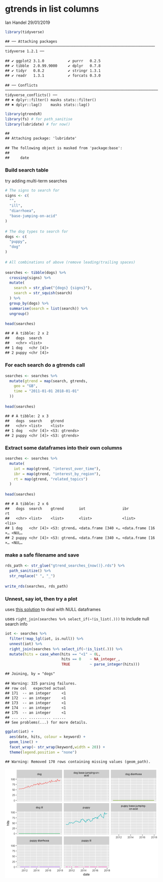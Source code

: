 gtrends in list columns
================
Ian Handel
29/01/2019

``` r
library(tidyverse)
```

    ## ── Attaching packages ───────────────────────────────────────────────────────────────────── tidyverse 1.2.1 ──

    ## ✔ ggplot2 3.1.0           ✔ purrr   0.2.5      
    ## ✔ tibble  2.0.99.9000     ✔ dplyr   0.7.8      
    ## ✔ tidyr   0.8.2           ✔ stringr 1.3.1      
    ## ✔ readr   1.3.1           ✔ forcats 0.3.0

    ## ── Conflicts ──────────────────────────────────────────────────────────────────────── tidyverse_conflicts() ──
    ## ✖ dplyr::filter() masks stats::filter()
    ## ✖ dplyr::lag()    masks stats::lag()

``` r
library(gtrendsR)
library(fs) # for path_sanitise
library(lubridate) # for now()
```

    ## 
    ## Attaching package: 'lubridate'

    ## The following object is masked from 'package:base':
    ## 
    ##     date

### Build search table

try adding multi-term searches

``` r
# The signs to search for
signs <- c(
  "",
  "ill",
  "diarrhoea",
  "base-jumping-on-acid"
)

# The dog types to search for
dogs <- c(
  "puppy",
  "dog"
)

# All combinations of above (remove leading/trailing spaces)

searches <- tibble(dogs) %>%
  crossing(signs) %>%
  mutate(
    search = str_glue("{dogs} {signs}"),
    search = str_squish(search)
  ) %>% 
  group_by(dogs) %>%
  summarise(search = list(search)) %>% 
  ungroup()

head(searches)
```

    ## # A tibble: 2 x 2
    ##   dogs  search   
    ##   <chr> <list>   
    ## 1 dog   <chr [4]>
    ## 2 puppy <chr [4]>

### For each search do a gtrends call

``` r
searches <- searches %>%
  mutate(gtrend = map(search, gtrends,
    geo = "GB",
    time = "2011-01-01 2018-01-01"
  ))

head(searches)
```

    ## # A tibble: 2 x 3
    ##   dogs  search    gtrend       
    ##   <chr> <list>    <list>       
    ## 1 dog   <chr [4]> <S3: gtrends>
    ## 2 puppy <chr [4]> <S3: gtrends>

### Extract some dataframes into their own columns

``` r
searches <- searches %>%
  mutate(
    iot = map(gtrend, "interest_over_time"),
    ibr = map(gtrend, "interest_by_region"),
    rt = map(gtrend, "related_topics")
  )

head(searches)
```

    ## # A tibble: 2 x 6
    ##   dogs  search    gtrend       iot                 ibr                rt   
    ##   <chr> <list>    <list>       <list>              <list>             <lis>
    ## 1 dog   <chr [4]> <S3: gtrend… <data.frame [340 ×… <data.frame [16 ×… <NUL…
    ## 2 puppy <chr [4]> <S3: gtrend… <data.frame [340 ×… <data.frame [16 ×… <NUL…

### make a safe filename and save

``` r
rds_path <- str_glue("gtrend_searches_{now()}.rds") %>%
  path_sanitize() %>%
  str_replace(" ", "_")

write_rds(searches, rds_path)
```

### Unnest, say iot, then try a plot

uses [this solution](https://stackoverflow.com/questions/47224831/using-tidyr-unnest-with-null-values) to deal with NULL dataframes

uses `right_join(searches %>% select_if(~!is_list(.)))` to include null search info

``` r
iot <- searches %>%
  filter(!map_lgl(iot, is.null)) %>% 
  unnest(iot) %>% 
  right_join(searches %>% select_if(~!is_list(.))) %>% 
  mutate(hits = case_when(hits == "<1" ~ 0L,
                          hits == 0    ~ NA_integer_,
                          TRUE         ~ parse_integer(hits)))
```

    ## Joining, by = "dogs"

    ## Warning: 325 parsing failures.
    ## row col   expected actual
    ## 171  -- an integer     <1
    ## 172  -- an integer     <1
    ## 173  -- an integer     <1
    ## 174  -- an integer     <1
    ## 175  -- an integer     <1
    ## ... ... .......... ......
    ## See problems(...) for more details.

``` r
ggplot(iot) +
  aes(date, hits, colour = keyword) +
  geom_line() +
  facet_wrap(~ str_wrap(keyword,width = 20)) +
  theme(legend.position = "none")
```

    ## Warning: Removed 170 rows containing missing values (geom_path).

![](gtrend-list-column_20190128_files/figure-markdown_github/unnamed-chunk-6-1.png)
